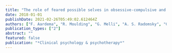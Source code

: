 ```yaml
---
title: "The role of feared possible selves in obsessive-compulsive and related disorders: A comparative analysis of a core cognitive self-construct in clinical samples"
date: 2018-01-01
publishDate: 2021-02-26T05:49:02.612464Z
authors: ["F. Aardema", "R. Moulding", "G. Melli", "A. S. Radomsky", "G. Doron", "J. S. Audet"]
publication_types: ["2"]
abstract: ""
featured: false
publication: "*Clinical psychology & psychotherapy*"
---
```



